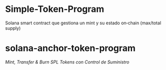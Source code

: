 # Simple-Token-Program
Solana smart contract que gestiona un mint y su estado on‑chain (max/total supply)

# solana-anchor-token-program  
_Mint, Transfer & Burn SPL Tokens con Control de Suministro_  
